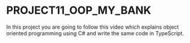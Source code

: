 # PROJECT11_OOP_MY_BANK
In this project you are going to follow this video which explains object oriented programming using C# and write the same code in TypeScript.

